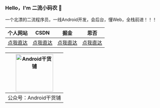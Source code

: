 ### Hello，I'm 二流小码农 👋

一个北漂的二流程序员，一线Android开发，会后台，懂Web，全栈前进！！！


|  个人网站  |  CSDN  |  掘金  |  思否  |
|  ----  | ----  | --- | --- |
| [点我直达](https://www.vipandroid.cn/) | [点我直达](https://blog.csdn.net/ming_147)|[点我直达](https://juejin.cn/user/1398234520239095)| [点我直达](https://segmentfault.com/u/abnerming888)|


|  <img src="https://abnerming888.github.io/index/image/abner.jpg" width="120" height="120" alt="Android干货铺"/>  |
|  ----  |
|   公众号：Android干货铺  |


